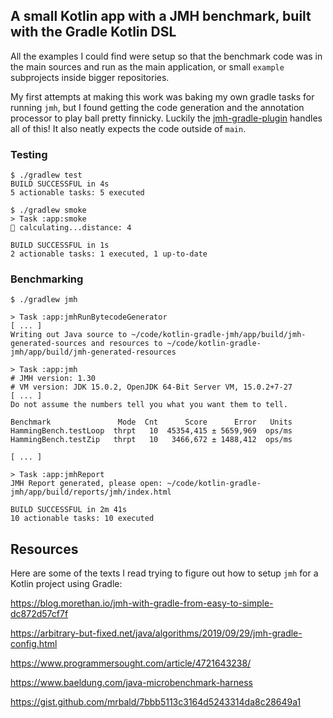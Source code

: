 ## A small Kotlin app with a JMH benchmark, built with the Gradle Kotlin DSL

All the examples I could find were setup so that the benchmark code was
in the main sources and run as the main application, or small `example`
subprojects inside bigger repositories.

My first attempts at making this work was baking my own gradle tasks for
running `jmh`, but I found getting the code generation and the annotation
processor to play ball pretty finnicky. Luckily the [jmh-gradle-plugin]
handles all of this! It also neatly expects the code outside of `main`.

[jmh-gradle-plugin]: https://github.com/melix/jmh-gradle-plugin

### Testing

```shell
$ ./gradlew test
BUILD SUCCESSFUL in 4s
5 actionable tasks: 5 executed
```

```shell
$ ./gradlew smoke
> Task :app:smoke
💃 calculating...distance: 4

BUILD SUCCESSFUL in 1s
2 actionable tasks: 1 executed, 1 up-to-date
```

### Benchmarking

```shell
$ ./gradlew jmh

> Task :app:jmhRunBytecodeGenerator
[ ... ]
Writing out Java source to ~/code/kotlin-gradle-jmh/app/build/jmh-generated-sources and resources to ~/code/kotlin-gradle-jmh/app/build/jmh-generated-resources

> Task :app:jmh
# JMH version: 1.30
# VM version: JDK 15.0.2, OpenJDK 64-Bit Server VM, 15.0.2+7-27
[ ... ]
Do not assume the numbers tell you what you want them to tell.

Benchmark               Mode  Cnt      Score      Error   Units
HammingBench.testLoop  thrpt   10  45354,415 ± 5659,969  ops/ms
HammingBench.testZip   thrpt   10   3466,672 ± 1488,412  ops/ms

[ ... ]

> Task :app:jmhReport
JMH Report generated, please open: ~/code/kotlin-gradle-jmh/app/build/reports/jmh/index.html

BUILD SUCCESSFUL in 2m 41s
10 actionable tasks: 10 executed
```

## Resources

Here are some of the texts I read trying to figure out how to setup `jmh`
for a Kotlin project using Gradle:

https://blog.morethan.io/jmh-with-gradle-from-easy-to-simple-dc872d57cf7f

https://arbitrary-but-fixed.net/java/algorithms/2019/09/29/jmh-gradle-config.html

https://www.programmersought.com/article/4721643238/

https://www.baeldung.com/java-microbenchmark-harness

https://gist.github.com/mrbald/7bbb5113c3164d5243314da8c28649a1
